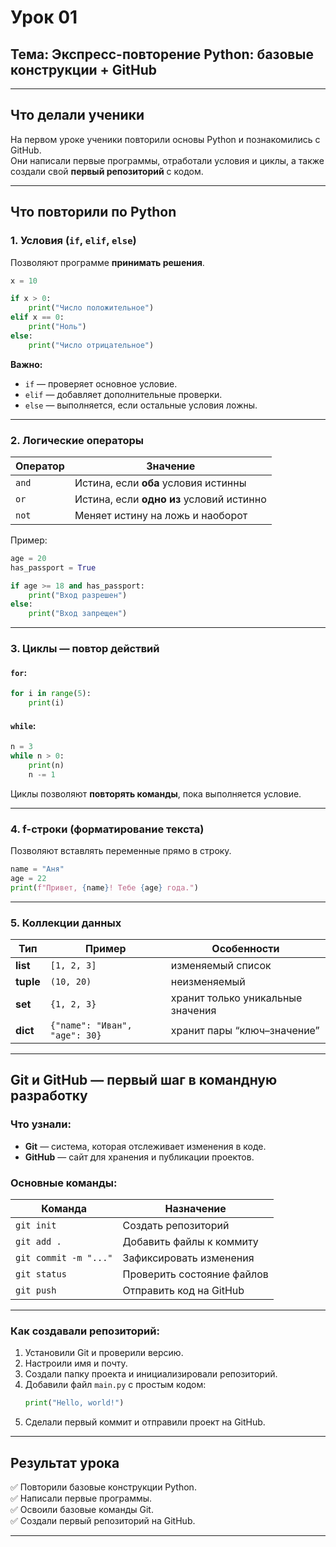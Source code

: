 # Урок 01  
## Тема: Экспресс-повторение Python: базовые конструкции + GitHub

---

##  Что делали ученики

На первом уроке ученики повторили основы Python и познакомились с GitHub.  
Они написали первые программы, отработали условия и циклы, а также создали свой **первый репозиторий** с кодом.  

---

##  Что повторили по Python

### 1. Условия (`if`, `elif`, `else`)
Позволяют программе **принимать решения**.

```python
x = 10

if x > 0:
    print("Число положительное")
elif x == 0:
    print("Ноль")
else:
    print("Число отрицательное")
```

 **Важно:**  
- `if` — проверяет основное условие.  
- `elif` — добавляет дополнительные проверки.  
- `else` — выполняется, если остальные условия ложны.  

---

### 2. Логические операторы

| Оператор | Значение |
|-----------|-----------|
| `and` | Истина, если **оба** условия истинны |
| `or` | Истина, если **одно из** условий истинно |
| `not` | Меняет истину на ложь и наоборот |

Пример:
```python
age = 20
has_passport = True

if age >= 18 and has_passport:
    print("Вход разрешен")
else:
    print("Вход запрещен")
```

---

### 3. Циклы — повтор действий

#### `for`:
```python
for i in range(5):
    print(i)
```

#### `while`:
```python
n = 3
while n > 0:
    print(n)
    n -= 1
```

Циклы позволяют **повторять команды**, пока выполняется условие.

---

### 4. f-строки (форматирование текста)
Позволяют вставлять переменные прямо в строку.

```python
name = "Аня"
age = 22
print(f"Привет, {name}! Тебе {age} года.")
```

---

### 5. Коллекции данных

| Тип | Пример | Особенности |
|------|---------|-------------|
| **list** | `[1, 2, 3]` | изменяемый список |
| **tuple** | `(10, 20)` | неизменяемый |
| **set** | `{1, 2, 3}` | хранит только уникальные значения |
| **dict** | `{"name": "Иван", "age": 30}` | хранит пары “ключ–значение” |

---

##  Git и GitHub — первый шаг в командную разработку

### Что узнали:

- **Git** — система, которая отслеживает изменения в коде.  
- **GitHub** — сайт для хранения и публикации проектов.  

### Основные команды:

| Команда | Назначение |
|----------|------------|
| `git init` | Создать репозиторий |
| `git add .` | Добавить файлы к коммиту |
| `git commit -m "..."` | Зафиксировать изменения |
| `git status` | Проверить состояние файлов |
| `git push` | Отправить код на GitHub |

---

### Как создавали репозиторий:

1. Установили Git и проверили версию.  
2. Настроили имя и почту.  
3. Создали папку проекта и инициализировали репозиторий.  
4. Добавили файл `main.py` с простым кодом:  
   ```python
   print("Hello, world!")
   ```
5. Сделали первый коммит и отправили проект на GitHub.  

---

##  Результат урока

✅ Повторили базовые конструкции Python.  
✅ Написали первые программы.  
✅ Освоили базовые команды Git.  
✅ Создали первый репозиторий на GitHub.  

---


